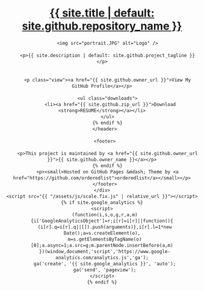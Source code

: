 <!DOCTYPE html>
<html lang="{{ site.lang | default: "en-US" }}">
  <head>
    <meta charset="UTF-8">
    <meta http-equiv="X-UA-Compatible" content="IE=edge">
  </head>
  <body>
    <div>
      <header>
        <h1><a href="{{ "/" | absolute_url }}">{{ site.title | default: site.github.repository_name }}</a></h1>
    
        <img src="portrait.JPG" alt="Logo" />
       
        <p>{{ site.description | default: site.github.project_tagline }}</p>

   
        <p class="view"><a href="{{ site.github.owner_url }}">View My GitHub Profile</a></p>

        <ul class="downloads">
          <li><a href="{{ site.github.zip_url }}">Download <strong>RESUME</strong></a></li>
        </ul>
        {% endif %}
      </header>

      <footer>
       
        <p>This project is maintained by <a href="{{ site.github.owner_url }}">{{ site.github.owner_name }}</a></p>
        {% endif %}
        <p><small>Hosted on GitHub Pages &mdash; Theme by <a href="https://github.com/orderedlist">orderedlist</a></small></p>
      </footer>
    </div>
    <script src="{{ "/assets/js/scale.fix.js" | relative_url }}"></script>
    {% if site.google_analytics %}
    <script>
      (function(i,s,o,g,r,a,m){i['GoogleAnalyticsObject']=r;i[r]=i[r]||function(){
      (i[r].q=i[r].q||[]).push(arguments)},i[r].l=1*new Date();a=s.createElement(o),
      m=s.getElementsByTagName(o)[0];a.async=1;a.src=g;m.parentNode.insertBefore(a,m)
      })(window,document,'script','https://www.google-analytics.com/analytics.js','ga');
      ga('create', '{{ site.google_analytics }}', 'auto');
      ga('send', 'pageview');
    </script>
    {% endif %}
  </body>
</html>
